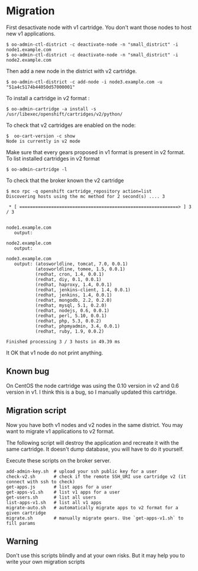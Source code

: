 # Migration

First desactivate node with v1 cartridge. You don't want those nodes to host new v1 applications.

    $ oo-admin-ctl-district -c deactivate-node -n "small_district" -i node1.example.com
    $ oo-admin-ctl-district -c deactivate-node -n "small_district" -i node2.example.com

Then add a new node in the district with v2 cartridge.

    $ oo-admin-ctl-district -c add-node -i node3.example.com -u "51a4c5174b44050d57000001"

To install a cartridge in v2 format : 

    $ oo-admin-cartridge -a install -s /usr/libexec/openshift/cartridges/v2/python/

To check that v2 cartridges are enabled on the node:

    $  oo-cart-version -c show
	Node is currently in v2 mode

	
Make sure that every gears proposed in v1 format is present in v2 format.
To list installed cartridges in v2 format
    
    $ oo-admin-cartridge -l

To check that the broker known the v2 cartridge

    $ mco rpc -q openshift cartridge_repository action=list
    Discovering hosts using the mc method for 2 second(s) .... 3

     * [ ============================================================> ] 3 / 3


    node1.example.com
       output:

    node2.example.com
       output:

    node3.example.com
       output: (atosworldline, tomcat, 7.0, 0.0.1)
               (atosworldline, tomee, 1.5, 0.0.1)
               (redhat, cron, 1.4, 0.0.1)
               (redhat, diy, 0.1, 0.0.1)
               (redhat, haproxy, 1.4, 0.0.1)
               (redhat, jenkins-client, 1.4, 0.0.1)
               (redhat, jenkins, 1.4, 0.0.1)
               (redhat, mongodb, 2.2, 0.2.0)
               (redhat, mysql, 5.1, 0.2.0)
               (redhat, nodejs, 0.6, 0.0.1)
               (redhat, perl, 5.10, 0.0.1)
               (redhat, php, 5.3, 0.0.2)
               (redhat, phpmyadmin, 3.4, 0.0.1)
               (redhat, ruby, 1.9, 0.0.2)

    Finished processing 3 / 3 hosts in 49.39 ms

It OK that v1 node do not print anything.

## Known bug

On CentOS the node cartridge was using the 0.10 version in v2 and 0.6 version in v1. I think this is a bug, so I manually updated this cartridge.

## Migration script

Now you have both v1 nodes and v2 nodes in the same district.
You may want to migrate v1 applications to v2 format.

The following script will destroy the application and recreate it with the same cartridge.
It doesn't dump database, you will have to do it yourself.

Execute these scripts on the broker server.

    add-admin-key.sh  # upload your ssh public key for a user
    check-v2.sh       # check if the remote SSH_URI use cartridge v2 (it connect with ssh to check)
    get-apps.js       # list apps for a user
    get-apps-v1.sh    # list v1 apps for a user
    get-users.sh      # list all users
    list-apps-v1.sh   # list all v1 apps
    migrate-auto.sh   # automatically migrate apps to v2 format for a given cartridge
    migrate.sh        # manually migrate gears. Use `get-apps-v1.sh` to fill params

## Warning

Don't use this scripts blindly and at your own risks.
But it may help you to write your own migration scripts
